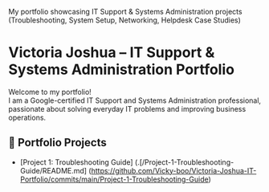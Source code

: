 My portfolio showcasing IT Support &amp; Systems Administration projects (Troubleshooting, System Setup, Networking, Helpdesk Case Studies)
# Victoria Joshua – IT Support & Systems Administration Portfolio

Welcome to my portfolio!  
I am a Google-certified IT Support and Systems Administration professional, passionate about solving everyday IT problems and improving business operations.  

## 📂 Portfolio Projects
- [Project 1: Troubleshooting Guide] (.[/Project-1-Troubleshooting-Guide/README.md] (https://github.com/Vicky-boo/Victoria-Joshua-IT-Portfolio/commits/main/Project-1-Troubleshooting-Guide)
